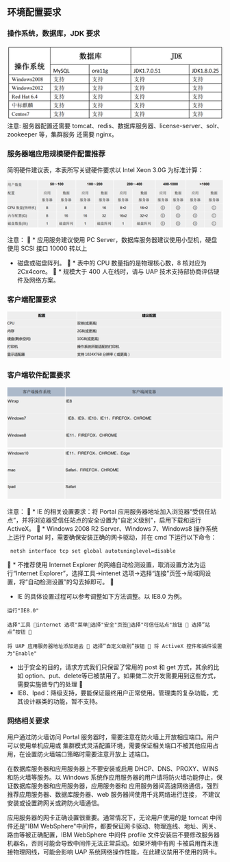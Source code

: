 ## 环境配置要求

### 操作系统，数据库，JDK 要求


![](/articles/portal/3-/images/3-c-1.png)
注意: 服务器配置还需要 tomcat、redis、数据库服务器、license-server、solr、zookeeper 等，集群服务
还需要 nginx。

### 服务器端应用规模硬件配置推荐

简明硬件建议表，本表所写关键硬件要求以 Intel Xeon 3.0G 为标准计算：

![](/articles/portal/3-/images/3-c-2.png)

注意：
 * 应用服务建议使用 PC Server，数据库服务器建议使用小型机，硬盘使用 SCSI 接口 10000 转以上
   * 磁盘或磁盘阵列。
 * 表中的 CPU 数量指的是物理核心数，8 核对应为 2Cx4core。
 * 规模大于 400 人在线时，请与 UAP 技术支持部协商评估硬件及网络方案。

### 客户端配置要求 

![](/articles/portal/3-/images/3-c-3.png)

### 客户端软件配置要求

![](/articles/portal/3-/images/3-c-4.png)
![](/articles/portal/3-/images/3-c-5.png)

注意：
 * IE 的相关设置要求：将 Portal 应用服务器地址加入浏览器“受信任站点”，并将浏览器受信任站点的安全设置为"自定义级别"，启用下载和运行 ActiveX。
 * Windows 2008 R2 Server、Windows 7、Windows8 操作系统上运行 Portal 时，需要确保安装正确的网卡驱动，并在 cmd 下运行以下命令：

	 netsh interface tcp set global autotuninglevel=disable

 * 不推荐使用 Internet Explorer 的网络自动检测设置，取消设置方法为运行“Internet Explorer”，选择工具->intenet 选项->选择“连接”页签->局域网设置，将“自动检测设置”的勾去掉即可。
 
   * IE 的具体设置过程可以参考调整如下方法调整。以 IE8.0 为例。

	运行"IE8.0"

	选择"工具 internet 选项"菜单选择"安全"页签选择"可信任站点"按钮  选择”站点”按钮 

	将 UAP 应用服务器地址添加进去  选择”自定义级别”按钮  将 ActiveX 控件和插件设置为"Enable"

   *  出于安全的目的，请求方式我们只保留了常用的 post 和 get 方式，其余的比如 option、put、delete等已被禁用了。如果做二次开发需要用到这些方式，需要实施做专门的处理
 
   * IE8、Ipad：降级支持，要能保证最终用户正常使用。管理类的复杂功能，尤其设计器类的功能，暂不支持。


### 网络相关要求

用户通过防火墙访问 Portal 服务器时，需要注意在防火墙上开放相应端口。用户可以使用单机应用或
集群模式灵活配置环境，需要保证相关端口不被其他应用占用，在设置防火墙端口策略时需要注意开放上
述端口。

在数据库服务器和应用服务器上不要安装或启用 DHCP、DNS、PROXY、WINS 和防火墙等服务。以
Windows 系统作应用服务器的用户请将防火墙功能停止，保证数据库服务器和应用服务器，应用服务器和
应用服务器间高速网络通信，强烈推荐应用服务器、数据库服务器、web 服务器间使用千兆网络进行连接，
不建议安装或设置跨网关或跨防火墙通信。

应用服务器的网卡正确设置很重要。通常情况下，无论用户使用的是 tomcat 中间件还是"IBM
WebSphere"中间件，都要保证网卡驱动、物理连线、地址、网关、路由等被正确配置，IBM WebSphere
中间件 profile 文件安装后不要修改服务器机器名，否则可能会导致中间件无法正常启动。如果环境中有网
卡被启用而未连接物理网线，可能会影响 UAP 系统网络操作性能，在此建议禁用不使用的网卡。